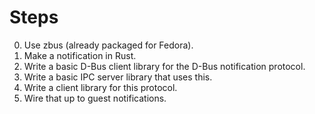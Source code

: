# Steps

0. Use zbus (already packaged for Fedora).
1. Make a notification in Rust.
2. Write a basic D-Bus client library for the D-Bus notification protocol.
3. Write a basic IPC server library that uses this.
4. Write a client library for this protocol.
5. Wire that up to guest notifications.
